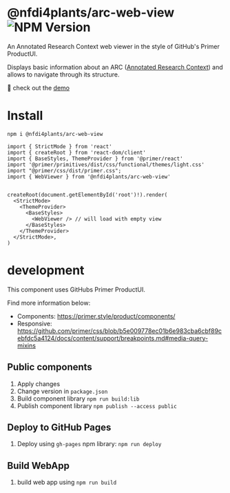 # @nfdi4plants/arc-web-view ![NPM Version](https://img.shields.io/npm/v/%40nfdi4plants%2Farc-web-view)

An Annotated Research Context web viewer in the style of GitHub's Primer ProductUI.

Displays basic information about an ARC ([Annotated Research Context](https://arc-rdm.org/)) and allows to navigate through its structure.

👀 check out the [demo](https://freymaurer.github.io/ARCWebView/)

# Install

```bash
npm i @nfdi4plants/arc-web-view
```

```tsx
import { StrictMode } from 'react'
import { createRoot } from 'react-dom/client'
import { BaseStyles, ThemeProvider } from '@primer/react'
import '@primer/primitives/dist/css/functional/themes/light.css'
import "@primer/css/dist/primer.css";
import { WebViewer } from '@nfdi4plants/arc-web-view'


createRoot(document.getElementById('root')!).render(
  <StrictMode>
    <ThemeProvider>
      <BaseStyles>
        <WebViewer /> // will load with empty view
      </BaseStyles>
    </ThemeProvider>
  </StrictMode>,
)

```

# development

This component uses GitHubs Primer ProductUI.

Find more information below:

- Components: https://primer.style/product/components/
- Responsive: https://github.com/primer/css/blob/b5e009778ec01b6e983cba6cbf89cebfdc5a4124/docs/content/support/breakpoints.md#media-query-mixins

## Public components

1. Apply changes
2. Change version in `package.json`
3. Build component library `npm run build:lib`
4. Publish component library `npm publish --access public`

## Deploy to GitHub Pages

1. Deploy using `gh-pages` npm library: `npm run deploy`

## Build WebApp 

1. build web app using `npm run build`
